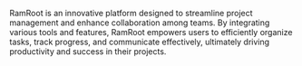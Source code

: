 RamRoot is an innovative platform designed to streamline project management and enhance collaboration among teams. By integrating various tools and features, RamRoot empowers users to efficiently organize tasks, track progress, and communicate effectively, ultimately driving productivity and success in their projects.